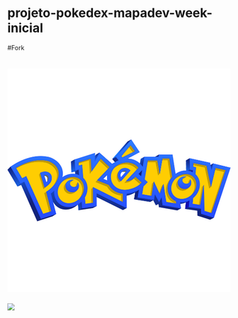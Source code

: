 # projeto-pokedex-mapadev-week-inicial
#Fork
<div> 
<h1> <img src="src/imagens/logo.png"> </h1>
</div>

<img src="src/gif/pokedex.gif">

